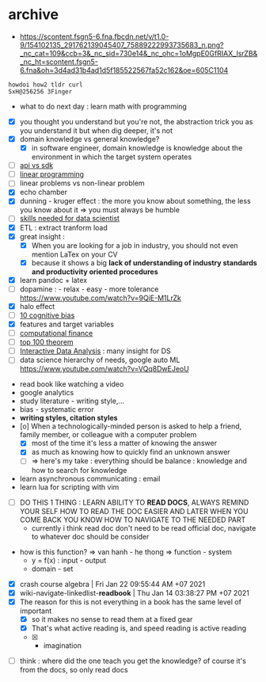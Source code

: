 # archive
- https://scontent.fsgn5-6.fna.fbcdn.net/v/t1.0-9/154102135_291762139045407_75889222993735683_n.png?_nc_cat=109&ccb=3&_nc_sid=730e14&_nc_ohc=1oMgpE0GfRIAX_IsrZB&_nc_ht=scontent.fsgn5-6.fna&oh=3d4ad31b4ad1d5f185522567fa52c162&oe=605C1104
```
howdoi how2 tldr curl
SxH@256256 3Finger
```
- what to do next day : learn math with programming 
* [X] you thought you understand but you're not, the abstraction trick you as you understand it but when dig deeper, it's not
* [X] domain knowledge vs general knowledge?
    * [X] in software engineer, domain knowledge is knowledge about the environment in which the target system operates 
* [ ] [api vs sdk](https://nordicapis.com/what-is-the-difference-between-an-api-and-an-sdk/)
* [ ] [linear programming](https://en.wikipedia.org/wiki/Linear_programming)
* [ ] linear problems vs non-linear problem
* [X] echo chamber
* [X] dunning - kruger effect : the more you know about something, the less you know about it => you must always be humble
* [ ] [skills needed for data scientist](https://www.youtube.com/watch?v=em8nBc-zRaM)
* [X] ETL : extract tranform load
* [X] great insight :
    * [X] When you are looking for a job in industry, you should not even mention LaTex on your CV
    * [X] because it shows a big __lack of understanding of industry standards and productivity oriented procedures__
* [X] learn pandoc + latex
* [ ] dopamine : - relax - easy - more tolerance https://www.youtube.com/watch?v=9QiE-M1LrZk 
* [X] halo effect
* [ ] [10 cognitive bias](https://www.verywellmind.com/cognitive-biases-distort-thinking-2794763)
* [X] features and target variables
* [ ] [computational finance](https://en.wikipedia.org/wiki/Computational_finance)
* [ ] [top 100 theorem](http://pirate.shu.edu/~kahlnath/Top100.html)
* [ ] [Interactive Data Analysis](https://www.youtube.com/watch?v=hsfWtPH2kDg) : many insight for DS
* [ ] data science hierarchy of needs, google auto ML https://www.youtube.com/watch?v=VQq8DwEJeoU
* read book like watching a video
* google analytics
* study literature - writing style,...
* bias - systematic error
* __writing styles, citation styles__
* [o] When a technologically-minded person is asked to help a friend, family member, or colleague with a computer problem
    * [X] most of the time it's less a matter of knowing the answer
    * [X] as much as knowing how to quickly find an unknown answer
    * [ ] => here's my take : everything should be balance : knowledge and how to search for knowledge
* learn asynchronous communicating : email
* learn lua for scripting with vim
* [ ] DO THIS 1 THING : LEARN ABILITY TO __READ DOCS__, ALWAYS REMIND YOUR SELF HOW TO READ THE DOC EASIER AND LATER WHEN YOU COME BACK YOU KNOW HOW TO NAVIGATE TO THE NEEDED PART
    * currently i think read doc don't need to be read official doc, navigate to whatever doc should be consider
* how is this function? => van hanh - he thong => function - system
    * y = f(x) : input - output
    * domain - set
* [X] crash course algebra | Fri Jan 22 09:55:44 AM +07 2021
* [X] wiki-navigate-linkedlist-**readbook** | Thu Jan 14 03:38:27 PM +07 2021
* [X] The reason for this is not everything in a book has the same level of important
    * [X] so it makes no sense to read them at a fixed gear
    * [X] That's what active reading is, and speed reading is active reading
    * [X] + imagination
- [ ] think : where did the one teach you get the knowledge? of course it's from the docs, so only read docs
